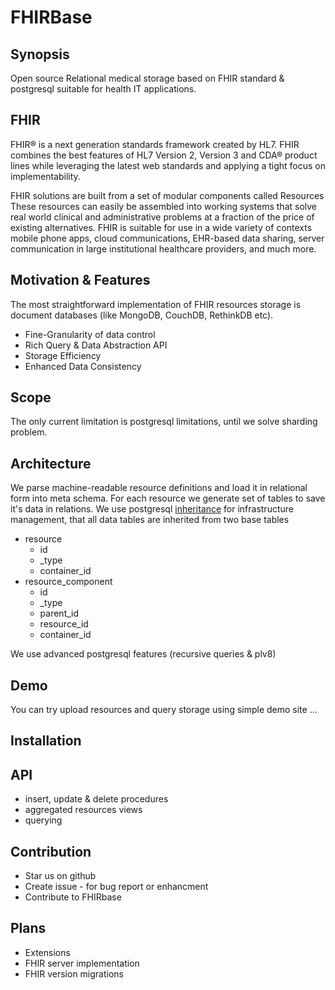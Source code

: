 # FHIRBase

## Synopsis

Open source Relational medical storage
based on FHIR standard & postgresql
suitable for health IT applications.

## FHIR

FHIR® is a next generation standards framework created by HL7.
FHIR combines the best features of HL7 Version 2,
Version 3 and CDA® product lines while leveraging the latest
web standards and applying a tight focus on implementability.

FHIR solutions are built from a set of modular components called Resources
These resources can easily be assembled into working systems that solve real world clinical and administrative problems at a fraction of the price of existing alternatives.
FHIR is suitable for use in a wide variety of contexts mobile phone apps, cloud communications,
EHR-based data sharing, server communication in large institutional healthcare providers, and much more.

## Motivation & Features

The most straightforward implementation of FHIR resources storage is document databases (like MongoDB, CouchDB, RethinkDB etc).

* Fine-Granularity of data control
* Rich Query & Data Abstraction API
* Storage Efficiency
* Enhanced Data Consistency

## Scope

The only current limitation is postgresql limitations, until we solve sharding problem.

## Architecture

We parse machine-readable resource definitions and load it in relational form into meta schema.
For each resource we generate set of tables to save it's data in relations.
We use postgresql [inheritance](http://www.postgresql.org/docs/9.3/static/tutorial-inheritance.html)
for infrastructure management, that all data tables are inherited from two base tables

* resource
  * id
  * _type
  * container_id
* resource_component
  * id
  * _type
  * parent_id
  * resource_id
  * container_id

We use advanced postgresql features (recursive queries & plv8)

## Demo

You can try upload resources and query storage using simple demo site ...

## Installation

## API

* insert, update & delete procedures
* aggregated resources views
* querying

## Contribution

* Star us on github
* Create issue - for bug report or enhancment
* Contribute to FHIRbase

## Plans

* Extensions
* FHIR server implementation
* FHIR version migrations
